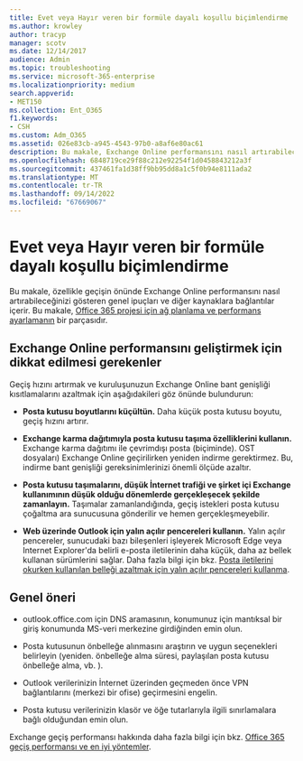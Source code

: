 ```yaml
---
title: Evet veya Hayır veren bir formüle dayalı koşullu biçimlendirme
ms.author: krowley
author: tracyp
manager: scotv
ms.date: 12/14/2017
audience: Admin
ms.topic: troubleshooting
ms.service: microsoft-365-enterprise
ms.localizationpriority: medium
search.appverid:
- MET150
ms.collection: Ent_O365
f1.keywords:
- CSH
ms.custom: Adm_O365
ms.assetid: 026e83cb-a945-4543-97b0-a8af6e80ac61
description: Bu makale, Exchange Online performansını nasıl artırabileceğinizi gösteren genel ipuçları ve diğer kaynaklara bağlantılar içerir.
ms.openlocfilehash: 6848719ce29f88c212e92254f1d0458843212a3f
ms.sourcegitcommit: 437461fa1d38ff9bb95dd8a1c5f0b94e8111ada2
ms.translationtype: MT
ms.contentlocale: tr-TR
ms.lasthandoff: 09/14/2022
ms.locfileid: "67669067"
---
```

# <a name="tune-exchange-online-performance"></a>Evet veya Hayır veren bir formüle dayalı koşullu biçimlendirme

Bu makale, özellikle geçişin önünde Exchange Online performansını nasıl artırabileceğinizi gösteren genel ipuçları ve diğer kaynaklara bağlantılar içerir. Bu makale, [Office 365 projesi için ağ planlama ve performans ayarlamanın](./network-planning-and-performance.md) bir parçasıdır.
   
## <a name="things-to-consider-in-order-to-improve-exchange-online-performance"></a>Exchange Online performansını geliştirmek için dikkat edilmesi gerekenler

Geçiş hızını artırmak ve kuruluşunuzun Exchange Online bant genişliği kısıtlamalarını azaltmak için aşağıdakileri göz önünde bulundurun:
  
- **Posta kutusu boyutlarını küçültün.** Daha küçük posta kutusu boyutu, geçiş hızını artırır. 
    
- **Exchange karma dağıtımıyla posta kutusu taşıma özelliklerini kullanın.** Exchange karma dağıtımı ile çevrimdışı posta (biçiminde). OST dosyaları) Exchange Online geçirilirken yeniden indirme gerektirmez. Bu, indirme bant genişliği gereksinimlerinizi önemli ölçüde azaltır. 
    
- **Posta kutusu taşımalarını, düşük İnternet trafiği ve şirket içi Exchange kullanımının düşük olduğu dönemlerde gerçekleşecek şekilde zamanlayın.** Taşımalar zamanlandığında, geçiş istekleri posta kutusu çoğaltma ara sunucusuna gönderilir ve hemen gerçekleşmeyebilir. 
    
- **Web üzerinde Outlook için yalın açılır pencereleri kullanın.** Yalın açılır pencereler, sunucudaki bazı bileşenleri işleyerek Microsoft Edge veya Internet Explorer'da belirli e-posta iletilerinin daha küçük, daha az bellek kullanan sürümlerini sağlar. Daha fazla bilgi için bkz. [Posta iletilerini okurken kullanılan belleği azaltmak için yalın açılır pencereleri kullanma](https://support.office.com/article/a6d6ba01-2562-4c3d-a8f1-78748dd506cf).


## <a name="general-advice"></a>Genel öneri

- outlook.office.com için DNS aramasının, konumunuz için mantıksal bir giriş konumunda MS-veri merkezine girdiğinden emin olun.

- Posta kutusunun önbelleğe alınmasını araştırın ve uygun seçenekleri belirleyin (yeniden. önbelleğe alma süresi, paylaşılan posta kutusu önbelleğe alma, vb. ).

- Outlook verilerinizin İnternet üzerinden geçmeden önce VPN bağlantılarını (merkezi bir ofise) geçirmesini engelin.

- Posta kutusu verilerinizin klasör ve öğe tutarlarıyla ilgili sınırlamalara bağlı olduğundan emin olun.
    
Exchange geçiş performansı hakkında daha fazla bilgi için bkz. [Office 365 geçiş performansı ve en iyi yöntemler](https://support.office.com/article/d9acb371-fd6c-4c14-aa8e-db5cbe39aa57).
